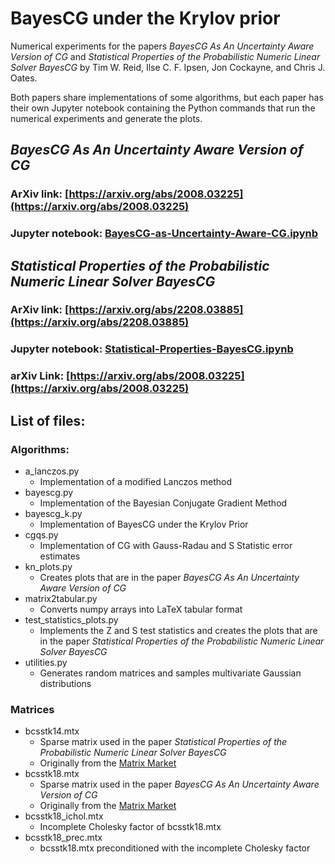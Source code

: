 # BayesCG under the Krylov prior

Numerical experiments for the papers *BayesCG As An Uncertainty Aware Version of CG* and *Statistical Properties of the Probabilistic Numeric Linear Solver BayesCG* by Tim W. Reid, Ilse C. F. Ipsen, Jon Cockayne, and Chris J. Oates.

Both papers share implementations of some algorithms, but each paper has their own Jupyter notebook containing the Python commands that run the numerical experiments and generate the plots.

## *BayesCG As An Uncertainty Aware Version of CG*

### ArXiv link: [https://arxiv.org/abs/2008.03225](https://arxiv.org/abs/2008.03225)

### Jupyter notebook: [BayesCG-as-Uncertainty-Aware-CG.ipynb](BayesCG-as-Uncertainty-Aware-CG.ipynb)

## *Statistical Properties of the Probabilistic Numeric Linear Solver BayesCG*

### ArXiv link: [https://arxiv.org/abs/2208.03885](https://arxiv.org/abs/2208.03885)

### Jupyter notebook: [Statistical-Properties-BayesCG.ipynb](Statistical-Properties-BayesCG.ipynb)

### arXiv Link: [https://arxiv.org/abs/2008.03225](https://arxiv.org/abs/2008.03225)

## List of files:

### Algorithms:
- a_lanczos.py
  - Implementation of a modified Lanczos method
- bayescg.py
  - Implementation of the Bayesian Conjugate Gradient Method
- bayescg_k.py
  - Implementation of BayesCG under the Krylov Prior
- cgqs.py
  - Implementation of CG with Gauss-Radau and S Statistic error estimates
- kn_plots.py
  - Creates plots that are in the paper *BayesCG As An Uncertainty Aware Version of CG*
- matrix2tabular.py
  - Converts numpy arrays into LaTeX tabular format
- test_statistics_plots.py
  - Implements the Z and S test statistics and creates the plots that are in the paper *Statistical Properties of the Probabilistic Numeric Linear Solver BayesCG* 
- utilities.py
  - Generates random matrices and samples multivariate Gaussian distributions

### Matrices
- bcsstk14.mtx
  - Sparse matrix used in the paper *Statistical Properties of the Probabilistic Numeric Linear Solver BayesCG*
  - Originally from the [Matrix Market](https://math.nist.gov/MatrixMarket/data/Harwell-Boeing/bcsstruc2/bcsstk14.html)
- bcsstk18.mtx
  - Sparse matrix used in the paper *BayesCG As An Uncertainty Aware Version of CG*
  - Originally from the [Matrix Market](https://math.nist.gov/MatrixMarket/data/Harwell-Boeing/bcsstruc2/bcsstk18.html)
- bcsstk18_ichol.mtx
  - Incomplete Cholesky factor of bcsstk18.mtx
- bcsstk18_prec.mtx
  - bcsstk18.mtx preconditioned with the incomplete Cholesky factor
